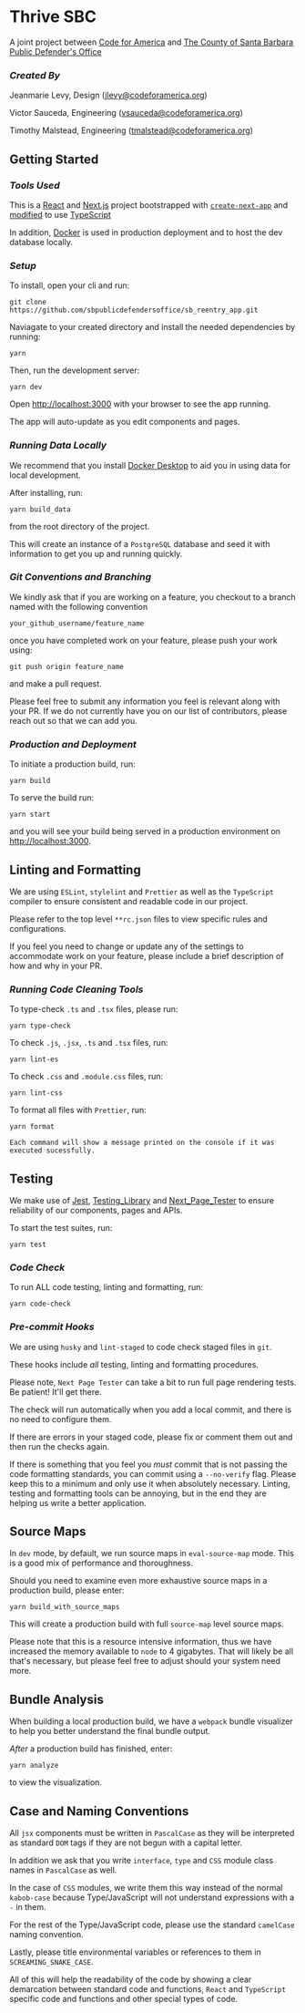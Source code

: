 # Thrive SBC

A joint project between [Code for America](https://www.codeforamerica.org/) and [The County of Santa Barbara Public Defender's Office](https://www.countyofsb.org/defender)

### _Created By_

Jeanmarie Levy, Design (jlevy@codeforamerica.org)

Victor Sauceda, Engineering (vsauceda@codeforamerica.org)

Timothy Malstead, Engineering (tmalstead@codeforamerica.org)

## Getting Started

### _Tools Used_

This is a [React](https://reactjs.org/) and [Next.js](https://nextjs.org/) project bootstrapped with [`create-next-app`](https://github.com/vercel/next.js/tree/canary/packages/create-next-app) and [modified](https://nextjs.org/docs/basic-features/typescript) to use [TypeScript](https://www.typescriptlang.org/)

In addition, [Docker](https://www.docker.com/) is used in production deployment and to host the dev database locally.

### _Setup_

To install, open your cli and run:

```
git clone https://github.com/sbpublicdefendersoffice/sb_reentry_app.git
```

Naviagate to your created directory and install the needed dependencies by running:

```
yarn
```

Then, run the development server:

```
yarn dev
```

Open [http://localhost:3000](http://localhost:3000) with your browser to see the app running.

The app will auto-update as you edit components and pages.

### _Running Data Locally_

We recommend that you install [Docker Desktop](https://www.docker.com/products/docker-desktop) to aid you in using data for local development.

After installing, run:

```
yarn build_data
```

from the root directory of the project.

This will create an instance of a `PostgreSQL` database and seed it with information to get you up and running quickly.

### _Git Conventions and Branching_

We kindly ask that if you are working on a feature, you checkout to a branch named with the following convention

```
your_github_username/feature_name
```

once you have completed work on your feature, please push your work using:

```
git push origin feature_name
```

and make a pull request.

Please feel free to submit any information you feel is relevant along with your PR. If we do not currently have you on our list of contributors, please reach out so that we can add you.

### _Production and Deployment_

To initiate a production build, run:

```
yarn build
```

To serve the build run:

```
yarn start
```

and you will see your build being served in a production environment on [http://localhost:3000](http://localhost:3000).

## Linting and Formatting

We are using `ESLint`, `stylelint` and `Prettier` as well as the `TypeScript` compiler to ensure consistent and readable code in our project.

Please refer to the top level `**rc.json` files to view specific rules and configurations.

If you feel you need to change or update any of the settings to accommodate work on your feature, please include a brief description of how and why in your PR.

### _Running Code Cleaning Tools_

To type-check `.ts` and `.tsx` files, please run:

```
yarn type-check
```

To check `.js`, `.jsx`, `.ts` and `.tsx` files, run:

```
yarn lint-es
```

To check `.css` and `.module.css` files, run:

```
yarn lint-css
```

To format all files with `Prettier`, run:

```
yarn format
```

`Each command will show a message printed on the console if it was executed sucessfully.`

## Testing

We make use of [Jest](https://jestjs.io/), [Testing_Library](https://testing-library.com/) and [Next_Page_Tester](https://github.com/toomuchdesign/next-page-tester) to ensure reliability of our components, pages and APIs.

To start the test suites, run:

```
yarn test
```

### _Code Check_

To run ALL code testing, linting and formatting, run:

```
yarn code-check
```

### _Pre-commit Hooks_

We are using `husky` and `lint-staged` to code check staged files in `git`.

These hooks include _all_ testing, linting and formatting procedures.

Please note, `Next Page Tester` can take a bit to run full page rendering tests. Be patient! It'll get there.

The check will run automatically when you add a local commit, and there is no need to configure them.

If there are errors in your staged code, please fix or comment them out and then run the checks again.

If there is something that you feel you _must_ commit that is not passing the code formatting standards, you can commit using a `--no-verify` flag. Please keep this to a minimum and only use it when absolutely necessary. Linting, testing and formatting tools can be annoying, but in the end they are helping us write a better application.

## Source Maps

In `dev` mode, by default, we run source maps in `eval-source-map` mode. This is a good mix of performance and thoroughness.

Should you need to examine even more exhaustive source maps in a production build, please enter:

```
yarn build_with_source_maps
```

This will create a production build with full `source-map` level source maps.

Please note that this is a resource intensive information, thus we have increased the memory available to `node` to 4 gigabytes. That will likely be all that's necessary, but please feel free to adjust should your system need more.

## Bundle Analysis

When building a local production build, we have a `webpack` bundle visualizer to help you better understand the final bundle output.

_After_ a production build has finished, enter:

```
yarn analyze
```

to view the visualization.

## Case and Naming Conventions

All `jsx` components must be written in `PascalCase` as they will be interpreted as standard `DOM` tags if they are not begun with a capital letter.

In addition we ask that you write `interface`, `type` and `CSS` module class names in `PascalCase` as well.

In the case of `CSS` modules, we write them this way instead of the normal `kabob-case` because Type/JavaScript will not understand expressions with a `-` in them.

For the rest of the Type/JavaScript code, please use the standard `camelCase` naming convention.

Lastly, please title environmental variables or references to them in `SCREAMING_SNAKE_CASE`.

All of this will help the readability of the code by showing a clear demarcation between standard code and functions, `React` and `TypeScript` specific code and functions and other special types of code.
